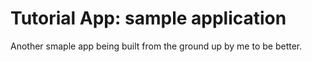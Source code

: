 # Tutorial App: sample application

Another smaple app being built from the ground up by me to be better.
